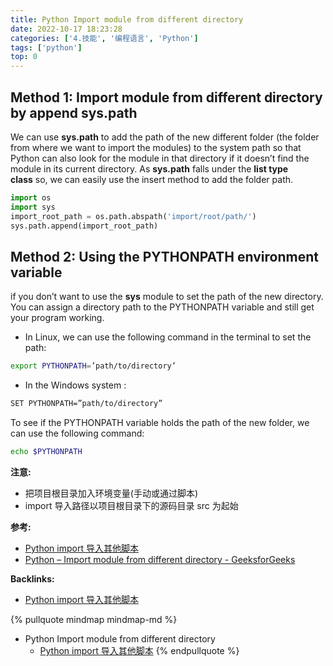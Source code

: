 ```yaml
---
title: Python Import module from different directory
date: 2022-10-17 18:23:28
categories: ['4.技能', '编程语言', 'Python']
tags: ['python']
top: 0
---
```


  
  
## Method 1: Import module from different directory by append sys.path

We can use **sys.path** to add the path of the new different folder (the folder from where we want to import the modules) to the system path so that Python can also look for the module in that directory if it doesn’t find the module in its current directory. As **sys.path** falls under the **list type class** so, we can easily use the insert method to add the folder path.

```python
import os
import sys
import_root_path = os.path.abspath('import/root/path/')  
sys.path.append(import_root_path)
```
  
  
## Method 2: Using the PYTHONPATH  environment variable  

  
if you don’t want to use the **sys** module to set the path of the new directory. You can assign a directory path to the PYTHONPATH variable and still get your program working.  
  
- In Linux, we can use the following command in the terminal to set the path:  

```sh
export PYTHONPATH=’path/to/directory’  
```
  
- In the Windows system :  

```sh
SET PYTHONPATH=”path/to/directory”  
```
  
To see if the PYTHONPATH variable holds the path of the new folder, we can use the following command:  

```sh
echo $PYTHONPATH
```

**注意:**
  
- 把项目根目录加入环境变量(手动或通过脚本)  
- import 导入路径以项目根目录下的源码目录 src 为起始

**参考:**

- [Python import 导入其他脚本](../7d70c8c862ee464cdda08e0ac33aa03ca9de8d6f)
- [Python – Import module from different directory - GeeksforGeeks](https://www.geeksforgeeks.org/python-import-module-from-different-directory/)


**Backlinks:**

- [Python import 导入其他脚本](../7d70c8c862ee464cdda08e0ac33aa03ca9de8d6f)

{% pullquote mindmap mindmap-md %}
- Python Import module from different directory
  - [Python import 导入其他脚本](../7d70c8c862ee464cdda08e0ac33aa03ca9de8d6f)
{% endpullquote %}